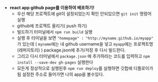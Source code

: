 - **react app github page를 이용하여 배포하기!**
  - 우선 해당 프로젝트에 git이 설정되었는지 확인 안되있으면 `git init` 명령어 실행
  - github에 프로젝트 올리기( push 하기)
  - 빌드하기  터미널에서 `npm run build` 실행
  - 실행 후 터미널을 보면 `"homepage" : "http://myname.github.io/myapp"` 가 있는데 ( `myname`에는 내 github username을 넣고 
  `myapp`에는 프로젝트명(레퍼지토리) ) package.json에 추가/저장 후 다시 빌드한다.
  - 그리고 다시 터미널에서 `package.json` 에 추가하라는 코드를 입력하고 `npm install --save-dev gh-pages` 실행한다
  - 모든게 정상적으로 실행된후 `npm run deploy`를 실행하면 깃헙에 디플로이가됨 설정한 주소로 들어가면 나의 app을 볼수있다.
